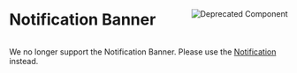 <div style="display: inline-flex; align-items: center; justify-content: space-between; width: 100%;">
    <h1>Notification Banner</h1>
    <img src="assets/deprecated.png" alt="Deprecated Component" />
</div>

We no longer support the Notification Banner. Please use the [Notification](?path=/docs/components-notification--standard) instead.
